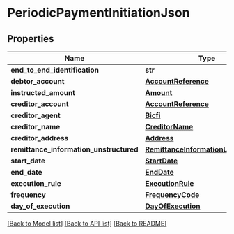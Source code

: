 # PeriodicPaymentInitiationJson

## Properties
Name | Type | Description | Notes
------------ | ------------- | ------------- | -------------
**end_to_end_identification** | **str** |  | [optional] 
**debtor_account** | [**AccountReference**](AccountReference.md) |  | 
**instructed_amount** | [**Amount**](Amount.md) |  | 
**creditor_account** | [**AccountReference**](AccountReference.md) |  | 
**creditor_agent** | [**Bicfi**](Bicfi.md) |  | [optional] 
**creditor_name** | [**CreditorName**](CreditorName.md) |  | 
**creditor_address** | [**Address**](Address.md) |  | [optional] 
**remittance_information_unstructured** | [**RemittanceInformationUnstructured**](RemittanceInformationUnstructured.md) |  | [optional] 
**start_date** | [**StartDate**](StartDate.md) |  | 
**end_date** | [**EndDate**](EndDate.md) |  | [optional] 
**execution_rule** | [**ExecutionRule**](ExecutionRule.md) |  | [optional] 
**frequency** | [**FrequencyCode**](FrequencyCode.md) |  | 
**day_of_execution** | [**DayOfExecution**](DayOfExecution.md) |  | [optional] 

[[Back to Model list]](../README.md#documentation-for-models) [[Back to API list]](../README.md#documentation-for-api-endpoints) [[Back to README]](../README.md)

